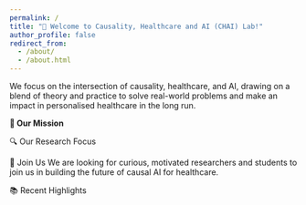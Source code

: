 ```yaml
---
permalink: /
title: "🧠 Welcome to Causality, Healthcare and AI (CHAI) Lab!"
author_profile: false
redirect_from: 
  - /about/
  - /about.html
---
```


We focus on the intersection of causality, healthcare, and AI, drawing on a blend of theory and practice to solve real-world problems and make an impact in personalised healthcare in the long run.

<b>🎯 Our Mission</b>

🔍 Our Research Focus

📢 Join Us
We are looking for curious, motivated researchers and students to join us in building the future of causal AI for healthcare.

📚 Recent Highlights

